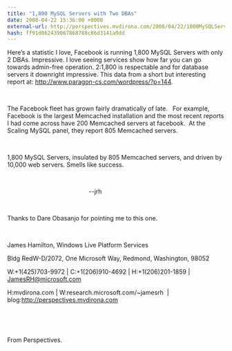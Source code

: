 ```yaml
---
title: "1,800 MySQL Servers with Two DBAs"
date: 2008-04-22 15:36:00 +0000
external-url: http://perspectives.mvdirona.com/2008/04/22/1800MySQLServersWithTwoDBAs.aspx
hash: ff91d062439067868788c86d3141a9dd
---
```



Here’s a statistic I love, Facebook is running
1,800 MySQL Servers with only 2 DBAs. Impressive. I love seeing services show how
far you can go towards admin-free operation. 2:1,800 is respectable and for database
servers it downright impressive. This data from a short but interesting report at: http://www.paragon-cs.com/wordpress/?p=144. 




 




The Facebook fleet has grown fairly dramatically
of late.   For example, Facebook is the largest Memcached
installation and the most recent
reports I had come across have 200
Memcached servers at facebook.
 At the Scaling
MySQL panel, they report 805 Memcached
servers. 




 




1,800 MySQL Servers, insulated by 805 Memcached
servers, and driven by 10,000 web servers. Smells like success.




 




                                               
--jrh




 




Thanks to Dare
Obasanjo for pointing me to this
one.




 




James Hamilton, Windows
Live Platform Services 

Bldg RedW-D/2072, One Microsoft Way, Redmond, Washington, 98052 

W:+1(425)703-9972 | C:+1(206)910-4692 | H:+1(206)201-1859 | JamesRH@microsoft.com 





H:mvdirona.com |
W:research.microsoft.com/~jamesrh 
| blog:http://perspectives.mvdirona.com





 






 









From Perspectives.
